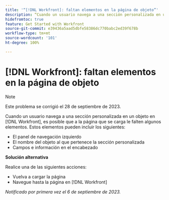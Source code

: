 ```yaml
---
title: '“[!DNL Workfront]: faltan elementos en la página de objeto”'
description: “Cuando un usuario navega a una sección personalizada en un objeto en  [!DNL Workfront], es posible que a la página que se carga le falten algunos elementos”.
hidefromtoc: true
feature: Get Started with Workfront
source-git-commit: e39436a5aad5dbfe58386dc770babc2ed39f678b
workflow-type: tm+mt
source-wordcount: '101'
ht-degree: 100%

---
```



# [!DNL Workfront]: faltan elementos en la página de objeto

>[!NOTE]
>
>Este problema se corrigió el 28 de septiembre de 2023.

Cuando un usuario navega a una sección personalizada en un objeto en [!DNL Workfront], es posible que a la página que se carga le falten algunos elementos. Estos elementos pueden incluir los siguientes:

* El panel de navegación izquierdo
* El nombre del objeto al que pertenece la sección personalizada
* Campos e información en el encabezado

**Solución alternativa**

Realice una de las siguientes acciones:

* Vuelva a cargar la página
* Navegue hasta la página en [!DNL Workfront]

_Notificado por primera vez el 6 de septiembre de 2023._
